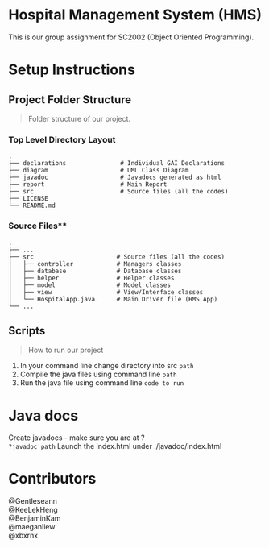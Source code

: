 # Hospital Management System (HMS)
This is our group assignment for SC2002 (Object Oriented Programming).

# Setup Instructions
## Project Folder Structure
> Folder structure of our project.

### Top Level Directory Layout
```
.
├── declarations               # Individual GAI Declarations
├── diagram                    # UML Class Diagram
├── javadoc                    # Javadocs generated as html
├── report                     # Main Report
├── src                        # Source files (all the codes)
├── LICENSE
└── README.md
```
### Source Files**
```
.
├── ...
├── src                       # Source files (all the codes)
│   ├── controller            # Managers classes
│   ├── database              # Database classes
│   ├── helper                # Helper classes
│   ├── model                 # Model classes
│   ├── view                  # View/Interface classes
│   └── HospitalApp.java      # Main Driver file (HMS App)
└── ...
```

## Scripts
> How to run our project
1. In your command line change directory into src
` path `
2. Compile the java files using command line
` path `
3. Run the java file using command line
` code to run `


# Java docs
Create javadocs - make sure you are at ?  
`?javadoc path`
Launch the index.html under ./javadoc/index.html  

# Contributors
@Gentleseann  
@KeeLekHeng  
@BenjaminKam  
@maeganliew  
@xbxrnx  
